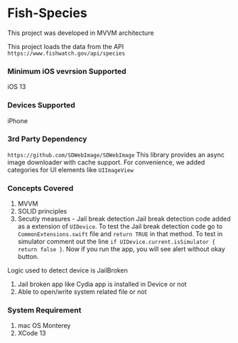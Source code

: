 # Fish-Species

This project was developed in MVVM architecture 

This project loads the data from the API `https://www.fishwatch.gov/api/species`

### Minimum iOS vevrsion Supported

iOS 13

### Devices Supported
  iPhone

### 3rd Party Dependency
`https://github.com/SDWebImage/SDWebImage`
This library provides an async image downloader with cache support. For convenience, we added categories for UI elements like `UIImageView`

### Concepts Covered 
1. MVVM
2. SOLID principles
3. Secutiy measures - Jail break detection
  Jail break detection code added as a extension of `UIDevice`. To test the Jail break detection code go to `CommonExtensions.swift` file and `return TRUE` in that method. To test in simulator comment out the line `if UIDevice.current.isSimulator { return false }`. Now if you run the app, you will see alert without okay button.
  
 Logic used to detect device is JailBroken
 1. Jail broken app like Cydia app is installed in Device or not
 2. Able to open/write system related file or not


### System Requirement
 1. mac OS Monterey
 2. XCode 13
